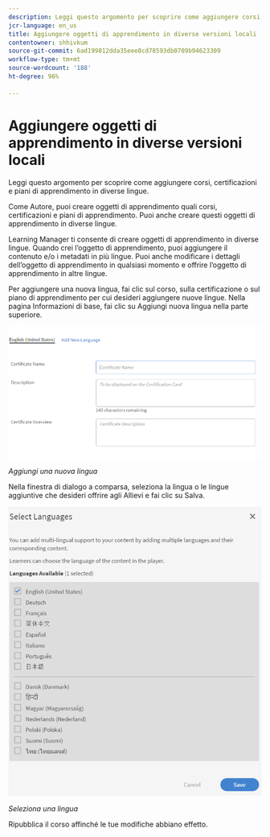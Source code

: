 ```yaml
---
description: Leggi questo argomento per scoprire come aggiungere corsi, certificazioni e piani di apprendimento in diverse lingue.
jcr-language: en_us
title: Aggiungere oggetti di apprendimento in diverse versioni locali
contentowner: shhivkum
source-git-commit: 6ad199812dda35eee8cd78593db0709b94623309
workflow-type: tm+mt
source-wordcount: '188'
ht-degree: 96%

---
```




# Aggiungere oggetti di apprendimento in diverse versioni locali

Leggi questo argomento per scoprire come aggiungere corsi, certificazioni e piani di apprendimento in diverse lingue.

Come Autore, puoi creare oggetti di apprendimento quali corsi, certificazioni e piani di apprendimento. Puoi anche creare questi oggetti di apprendimento in diverse lingue.

Learning Manager ti consente di creare oggetti di apprendimento in diverse lingue. Quando crei l’oggetto di apprendimento, puoi aggiungere il contenuto e/o i metadati in più lingue. Puoi anche modificare i dettagli dell’oggetto di apprendimento in qualsiasi momento e offrire l’oggetto di apprendimento in altre lingue.

Per aggiungere una nuova lingua, fai clic sul corso, sulla certificazione o sul piano di apprendimento per cui desideri aggiungere nuove lingue. Nella pagina Informazioni di base, fai clic su Aggiungi nuova lingua nella parte superiore.

![](assets/addnewlocale.png)

*Aggiungi una nuova lingua*

Nella finestra di dialogo a comparsa, seleziona la lingua o le lingue aggiuntive che desideri offrire agli Allievi e fai clic su Salva.

![](assets/selectlang.png)

*Seleziona una lingua*

Ripubblica il corso affinché le tue modifiche abbiano effetto.
